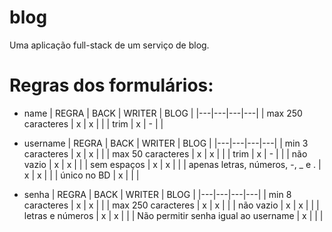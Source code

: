 # blog

Uma aplicação full-stack de um serviço de blog.

# Regras dos formulários:

- name
  | REGRA | BACK | WRITER | BLOG |
  |---|---|---|---|
  | max 250 caracteres | x | x | |
  | trim | x | - | |

- username
  | REGRA | BACK | WRITER | BLOG |
  |---|---|---|---|
  | min 3 caracteres | x | x | |
  | max 50 caracteres | x | x | |
  | trim | x | - | |
  | não vazio | x | x | |
  | sem espaços | x | x | |
  | apenas letras, números, -, \_ e . | x | x | |
  | único no BD | x | | |

- senha
  | REGRA | BACK | WRITER | BLOG |
  |---|---|---|---|
  | min 8 caracteres | x | x | |
  | max 250 caracteres | x | x | |
  | não vazio | x | x | |
  | letras e números | x | x | |
  | Não permitir senha igual ao username | x | | |
